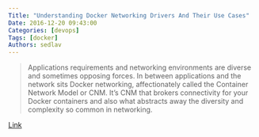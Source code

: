 ```yaml
---
Title: "Understanding Docker Networking Drivers And Their Use Cases"
Date: 2016-12-20 09:43:00
Categories: [devops]
Tags: [docker]
Authors: sedlav
---
```


> Applications requirements and networking environments are diverse and sometimes opposing forces. In between applications and the network sits Docker networking, affectionately called the Container Network Model or CNM. It’s CNM that brokers connectivity for your Docker containers and also what abstracts away the diversity and complexity so common in networking.

[Link](https://blog.docker.com/2016/12/understanding-docker-networking-drivers-use-cases/)
